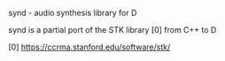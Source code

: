  synd - audio synthesis library for D

 synd is a partial port of the STK library [0] from C++ to D

[0] https://ccrma.stanford.edu/software/stk/